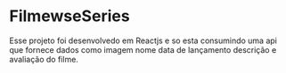 # FilmewseSeries
Esse projeto foi desenvolvedo em Reactjs e so esta consumindo uma api que fornece dados como imagem nome data de lançamento descrição e avaliação do filme.
